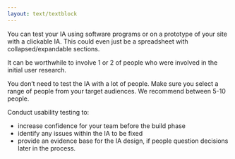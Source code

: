 ```yaml
---
layout: text/textblock
---
```

You can test your IA using software programs or on a prototype of your site with a clickable IA. This could even just be a spreadsheet with collapsed/expandable sections.

It can be worthwhile to involve 1 or 2 of people who were involved in the initial user research.

You don’t need to test the IA with a lot of people. Make sure you select a range of people from your target audiences. We recommend between 5-10 people.

Conduct usability testing to:
- increase confidence for your team before the build phase
- identify any issues within the IA to be fixed
- provide an evidence base for the IA design, if people question decisions later in the process.
